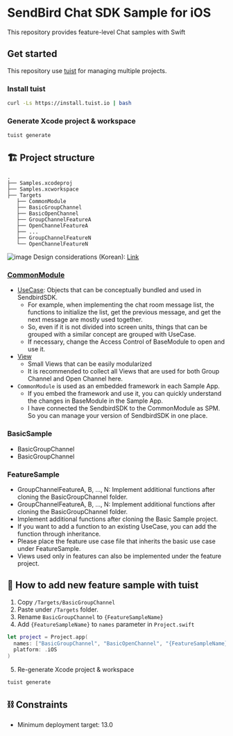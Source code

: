 # SendBird Chat SDK Sample for iOS
This repository provides feature-level Chat samples with Swift

## Get started

This repository use [tuist](https://github.com/tuist/tuist) for managing multiple projects.

### Install tuist
```bash
curl -Ls https://install.tuist.io | bash
```

### Generate Xcode project & workspace
```
tuist generate
```

## 🏗 Project structure

```
.
├── Samples.xcodeproj
├── Samples.xcworkspace
├── Targets
   ├── CommonModule
   ├── BasicGroupChannel
   ├── BasicOpenChannel
   ├── GroupChannelFeatureA
   ├── OpenChannelFeatureA
   ├── ...
   ├── GroupChannelFeatureN
   └── OpenChannelFeatureN
```

![image](https://user-images.githubusercontent.com/11647461/156985707-e504f40d-11ce-402e-8038-b13f90ee5db6.png)
Design considerations (Korean): [Link](https://medium.com/@hongseongho/%EA%B8%B0%EB%8A%A5-%EB%8B%A8%EC%9C%84%EB%A1%9C-%ED%99%95%EC%9E%A5-%EA%B0%80%EB%8A%A5%ED%95%9C-%EC%83%98%ED%94%8C-%EC%95%B1-%EB%A7%8C%EB%93%A4%EA%B8%B0-a5fd35ac5ca0)


### [CommonModule](https://github.com/sendbird/examples-chat-ios/tree/main/CommonModule/CommonModule)

- [UseCase](https://github.com/sendbird/examples-chat-ios/tree/main/CommonModule/CommonModule/UseCase): Objects that can be conceptually bundled and used in SendbirdSDK.
  - For example, when implementing the chat room message list, the functions to initialize the list, get the previous message, and get the next message are mostly used together.
  - So, even if it is not divided into screen units, things that can be grouped with a similar concept are grouped with UseCase.
  - If necessary, change the Access Control of BaseModule to open and use it.
- [View](https://github.com/sendbird/examples-chat-ios/tree/main/CommonModule/CommonModule/View)
  - Small Views that can be easily modularized
  - It is recommended to collect all Views that are used for both Group Channel and Open Channel here.
- `CommonModule` is used as an embedded framework in each Sample App.
  - If you embed the framework and use it, you can quickly understand the changes in BaseModule in the Sample App.
  - I have connected the SendbirdSDK to the CommonModule as SPM. So you can manage your version of SendbirdSDK in one place.

### BasicSample
- BasicGroupChannel
- BasicGroupChannel

### FeatureSample
- GroupChannelFeatureA, B, …, N: Implement additional functions after cloning the BasicGroupChannel folder.
- GroupChannelFeatureA, B, …, N: Implement additional functions after cloning the BasicGroupChannel folder.
- Implement additional functions after cloning the Basic Sample project. 
- If you want to add a function to an existing UseCase, you can add the function through inheritance.
- Please place the feature use case file that inherits the basic use case under FeatureSample.
- Views used only in features can also be implemented under the feature project.

## 📲 How to add new feature sample with tuist
1. Copy `/Targets/BasicGroupChannel`
2. Paste under `/Targets` folder.
3. Rename `BasicGroupChannel` to `{FeatureSampleName}`
4. Add `{FeatureSampleName}` to `names` parameter in `Project.swift`
  ```swift
  let project = Project.app(
    names: ["BasicGroupChannel", "BasicOpenChannel", "{FeatureSampleName}"],
    platform: .iOS
  )
  ```
5. Re-generate Xcode project & workspace
  ```
  tuist generate
  ```

## ⛓ Constraints

- Minimum deployment target: 13.0
